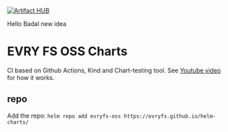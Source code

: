[![Artifact HUB](https://img.shields.io/endpoint?url=https://artifacthub.io/badge/repository/evryfs-oss)](https://artifacthub.io/packages/search?repo=evryfs-oss)

Hello Badal new idea

# EVRY FS OSS Charts

CI based on Github Actions, Kind and Chart-testing tool. See [Youtube video](https://www.youtube.com/watch?v=hL-8Jn5RTmw) for how it works.

## repo

Add the repo:
`helm repo add evryfs-oss https://evryfs.github.io/helm-charts/`
